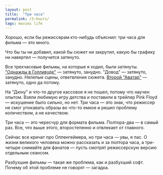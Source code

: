 ```yaml
---
layout: post
title:  "Три часа"
permalink: /3-hours/
tags: movies life
---
```


Хорошо, если бы режиссерам кто-нибудь объяснил: три часа для фильма — это много.

Что бы ты ни добавил, какой бы сюжет ни закрутил, какую бы графику ни навертел —
получится затянуто.

Все трехчасовые фильмы, на которые я ходил, были затянуты. ["Однажды в
Голливуде"](/movies/) — затянуто, занудно. "Довод" — затянуто, занудно. Нелепые
сцены, ответвления сюжета. [Второй "Аватар"](/avatar2/) — затянуто, одно да
потому.

На "Дюну" и что-то другое кассовое я не пошел, потому что научен опытом. Взяли
любимую игру детства и поставили в трейлер Pink Floyd — искушение было сильно,
но нет. Три часа — это знак, что режиссер не смог упокавать образы во что-то
емкое и решил проблему количеством, а не качеством.

Три часа — это чересчур для формата фильма. Полтора-два — в самый раз. Все, что
выше этого, второстепенно и отвлекает от главного.

Сейчас все кричат про Оппенгеймера, но три часа — увы, я пас. О жизни великого
человека можно рассказать и за полтора часа, а три-четыре снимайте для фанатов —
пусть смотрят режиссерскую версию отдельным сеансом.

Разбухшие фильмы — такая же проблема, как и разбухший софт. Почему об этой
проблеме не говорят — загадка.
